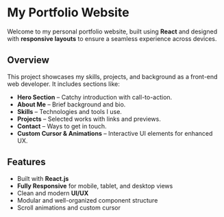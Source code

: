 # My Portfolio Website

Welcome to my personal portfolio website, built using **React** and designed with **responsive layouts** to ensure a seamless experience across devices.

## Overview

This project showcases my skills, projects, and background as a front-end web developer. It includes sections like:

- **Hero Section** – Catchy introduction with call-to-action.
- **About Me** – Brief background and bio.
- **Skills** – Technologies and tools I use.
- **Projects** – Selected works with links and previews.
- **Contact** – Ways to get in touch.
- **Custom Cursor & Animations** – Interactive UI elements for enhanced UX.

## Features

- Built with **React.js**
- **Fully Responsive** for mobile, tablet, and desktop views
- Clean and modern **UI/UX**
- Modular and well-organized component structure
- Scroll animations and custom cursor
